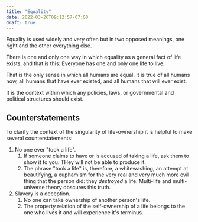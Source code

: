 ```yaml
---
title: "Equality"
date: 2022-03-26T09:12:57-07:00
draft: true
---
```


Equality is used widely and very often but in two opposed meanings, one right and the other everything else.

There is one and only one way in which equality as a general fact of life exists, and that is this: Everyone has one and only one life to live.

That is the only sense in which all humans are equal. It is true of all humans now, all humans that have ever existed, and all humans that will ever exist.

It is the context within which any policies, laws, or governmental and political structures should exist.

## Counterstatements

To clarify the context of the singularity of life-ownership it is helpful to make several counterstatements:

1. No one ever "took a life".
   1. If someone claims to have or is accused of taking a life, ask them to show it to you. THey will not be able to produce it.
   2. The phrase "took a life" is, therefore, a whitewashing, an attempt at beautifying, a euphamism for the very real and very much more evil thing that the person did: they _destroyed_ a life. Multi-life and multi-universe theory obscures this truth.
2. Slavery is a deception. 
   1. No one can take ownership of another person's life.
   2. The property relation of the self-ownership of a life belongs to the one who lives it and will experience it's terminus.